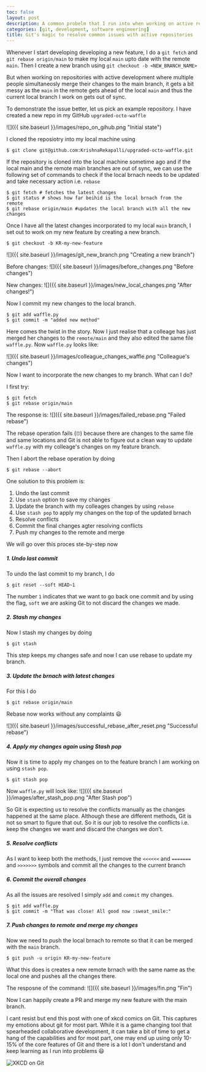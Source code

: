 ```yaml
---
toc: false
layout: post
description: A common probelm that I run into when working on active repositories.
categories: [git, development, software engineering]
title: Git's magic to resolve common issues with active repositories
---
```


Whenever I start developing developing a new feature, I do a `git fetch` and `git rebase origin/main` to make my local `main`  upto date with the remote `main`. Then I create a new branch using `git checkout -b <NEW_BRANCH_NAME>`

But when working on repositories with active development where multiple people simultaneosly merge their changes to the main branch, it gets a bit messy as the `main`  in the remote gets ahead of the local `main` and thus the current local branch I work on gets out of sync. 

To demonstrate the issue better, let us pick an example repository. I have created a new repo in my GitHub `upgraded-octo-waffle`

![]({{ site.baseurl }}/images/repo_on_gihub.png "Initial state")


I cloned the reposiotry into my local machine using 

```shell
$ git clone git@github.com:KrishnaRekapalli/upgraded-octo-waffle.git
```

If the repository is cloned into the local machine sometime ago and if the local main and the remote main branches are out of sync, we can use the following set of commands to check if the local brnach needs to be updated and take necessary action i.e. `rebase`

```shell
$ git fetch # fetches the latest changes
$ git status # shows how far beihid is the local brnach from the remote
$ git rebase origin/main #updates the local branch with all the new changes
```

Once I have all the latest changes incorporated to my local `main` branch, I set out to work on my new feature by creating a new branch.

```shell
$ git checkout -b KR-my-new-feature
```
![]({{ site.baseurl }}/images/git_new_branch.png "Creating a new branch")

Before changes:
![]({{ site.baseurl }}/images/before_changes.png "Before changes")

New changes:
![]({{ site.baseurl }}/images/new_local_changes.png "After changes!")

Now I commit my new changes to the local branch.

```shell
$ git add waffle.py
$ git commit -m "added new method"
```
Here comes the twist in the story. Now I just realise that a colleage has just merged her changes to the `remote/main` and they also edited the same file `waffle.py`. Now `waffle.py` looks like:

![]({{ site.baseurl }}/images/colleague_changes_waffle.png "Colleague's changes")

Now I want to incorporate the new changes to my branch. What can I do? 

I first try:
```shell
$ git fetch
$ git rebase origin/main
```

The response is:
![]({{ site.baseurl }}/images/failed_rebase.png "Failed rebase")

The rebase operation fails (:roll_eyes:) because there are changes to the same file and same locations and Git is not able to figure out a clean way to update `waffle.py` with my colleage's changes on my feature branch.

Then I abort the rebase operation by doing
```shell
$ git rebase --abort
```
One solution to this problem is:
1. Undo the last commit 
2. Use `stash` option to save my changes
3. Update the branch with my colleages changes by using `rebase`
4. Use `stash pop` to apply my changes on the top of the updated brnach
5. Resolve conflicts
6. Commit the final changes agter resolving conflicts
7. Push my changes to the remote and merge

We will go over this proces ste-by-step now

##### 1. Undo last commit
To undo the last commit to my branch, I do
```shell
$ git reset --soft HEAD~1
```
The number `1` indicates that we want to go back one commit and by using the flag, `soft` we are asking Git to not discard the changes we made. 

##### 2. Stash my changes
Now I stash my changes by doing
```shell
$ git stash
```
This step keeps my changes safe and now I can use rebase to update my branch. 


##### 3. Update the brnach with latest changes
For this I do
```shell
$ git rebase origin/main
```
Rebase now works without any complaints :smiley:

![]({{ site.baseurl }}/images/successful_rebase_after_reset.png "Successful rebase")

##### 4. Apply my changes again using Stash pop

Now it is time to apply my changes on to the feature branch I am working on using `stash pop`. 

```shell
$ git stash pop
```

Now `waffle.py` will look like:
![]({{ site.baseurl }}/images/after_stash_pop.png "After Stash pop")

So Git is expecting us to resolve the conflicts manually as the changes happened at the same place. Although these are different methods, Git is not so smart to figure that out. So it is our job to resolve the conflicts i.e. keep the changes we want and discard the changes we don't.


##### 5. Resolve conflicts
As I want to keep both the methods, I just remove the `<<<<<<` and `=======` and `>>>>>>>` symbols and commit all the changes to the current branch


##### 6. Commit the overall changes
As all the issues are resolved I simply `add` and `commit` my changes.  

```shell
$ git add waffle.py
$ git commit -m "That was close! All good now :sweat_smile:"
```

##### 7. Push changes to remote and merge my changes

Now we need to push the local brnach to remote so that it can be merged with the `main` branch. 

```shell
$ git push -u origin KR-my-new-feature
```

What this does is creates a new remote brnach with the same name as the local one and pushes all the changes there. 

The resposne of the command:
![]({{ site.baseurl }}/images/fin.png "Fin")

Now I can happily create a PR and merge my new feature with the main branch. 

I cant resist but end this post with one of xkcd comics on Git. This captures my emotions about git for most part. While it is a game changing tool that spearheaded collaborative development, it can take a bit of time to get a hang of the capabilities and for most part, one may end up using only 10-15% of the core features of Git and there is a lot I don't understand and keep learning as I run into problems :smiley: 

![](https://imgs.xkcd.com/comics/git.png "XKCD on Git")
